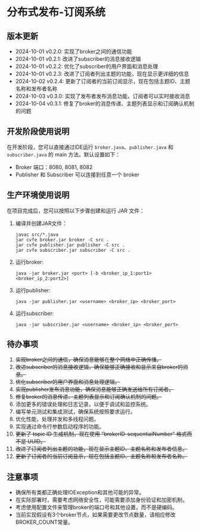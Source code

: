 # 分布式发布-订阅系统

## 版本更新

- 2024-10-01 v0.2.0: 实现了broker之间的通信功能
- 2024-10-01 v0.2.1: 改进了subscriber的消息接收逻辑
- 2024-10-01 v0.2.2: 优化了subscriber的用户界面和消息处理
- 2024-10-01 v0.2.3: 改进了订阅者列出主题的功能，现在显示更详细的信息
- 2024-10-02 v0.2.4: 更新了订阅者的当前订阅显示，现在包括主题ID、主题名称和发布者名称
- 2024-10-03 v0.3.0: 实现了发布者发布消息功能，订阅者可以实时接收消息
- 2024-10-04 v0.3.1: 修复了broker的消息传递、主题列表显示和订阅确认机制的问题

## 开发阶段使用说明

在开发阶段，您可以直接通过IDE运行 `broker.java`、`publisher.java` 和 `subscriber.java` 的 main 方法。默认设置如下：

- Broker 端口：8080, 8081, 8082
- Publisher 和 Subscriber 可以连接到任意一个 broker

## 生产环境使用说明

在项目完成后，您可以按照以下步骤创建和运行 JAR 文件：

1. 编译并创建JAR文件：
   ```
   javac src/*.java
   jar cvfe broker.jar broker -C src .
   jar cvfe publisher.jar publisher -C src .
   jar cvfe subscriber.jar subscriber -C src .
   ```

2. 运行broker:
   ```
   java -jar broker.jar <port> [-b <broker_ip_1:port1> <broker_ip_2:port2>]
   ```

3. 运行publisher:
   ```
   java -jar publisher.jar <username> <broker_ip> <broker_port>
   ```

4. 运行subscriber:
   ```
   java -jar subscriber.jar <username> <broker_ip> <broker_port>
   ```

## 待办事项

1. ~~实现broker之间的通信，确保消息能够在整个网络中正确传播。~~
2. ~~改进subscriber的消息接收逻辑，确保能够正确接收和显示来自broker的消息。~~
3. ~~优化subscriber的用户界面和消息处理逻辑。~~
4. ~~实现publisher发布消息功能，确保消息能够正确发送给所有订阅者。~~
5. ~~修复broker的消息传递、主题列表显示和订阅确认机制的问题。~~
6. 添加更多的错误处理和日志记录，以便于调试和监控系统。
7. 编写单元测试和集成测试，确保系统按照要求运行。
8. 优化性能，处理并发和多线程问题。
9. 实现通过命令行参数启动程序的功能。
10. ~~更新了 topic ID 生成机制，现在使用 "brokerID-sequentialNumber" 格式而不是 UUID。~~
11. ~~改进了订阅者列出主题的功能，现在显示主题ID、主题名称和发布者信息。~~
12. ~~更新了订阅者的当前订阅显示，现在包括主题ID、主题名称和发布者名称。~~

## 注意事项

- 确保所有类都正确处理IOException和其他可能的异常。
- 在实际部署时，需要考虑网络安全性，可能需要添加身份验证和加密机制。
- 考虑使用配置文件来管理broker的端口号和其他设置，而不是硬编码。
- 当前实现假设有3个broker节点，如果需要更改节点数量，请相应修改BROKER_COUNT常量。
